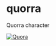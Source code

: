 # quorra

Quorra character

[![Quora](http://img.youtube.com/vi/sJELiyWeOaM/0.jpg)](http://www.youtube.com/watch?v=sJELiyWeOaM "Quora")
